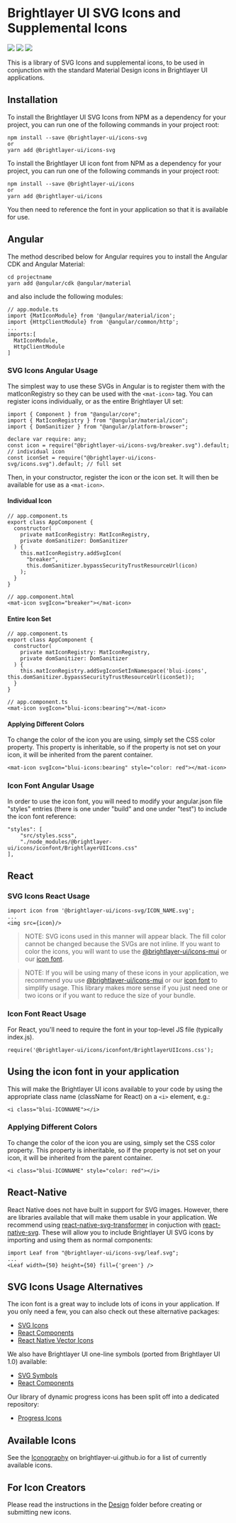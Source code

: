 # Brightlayer UI SVG Icons and Supplemental Icons

[![](https://img.shields.io/npm/v/@brightlayer-ui/icons-svg.svg?label=@brightlayer-ui/icons-svg&style=flat)](https://www.npmjs.com/package/@brightlayer-ui/icons-svg)
[![](https://img.shields.io/npm/v/@brightlayer-ui/icons.svg?label=@brightlayer-ui/icons&style=flat)](https://www.npmjs.com/package/@brightlayer-ui/icons)
[![](https://img.shields.io/circleci/project/github/brightlayer-ui/icons/master.svg?style=flat)](https://circleci.com/gh/brightlayer-ui/icons/tree/master)

This is a library of SVG Icons and supplemental icons, to be used in conjunction with the standard Material Design icons in Brightlayer UI applications.

## Installation

To install the Brightlayer UI SVG Icons from NPM as a dependency for your project, you can run one of the following commands in your project root:

```
npm install --save @brightlayer-ui/icons-svg
or
yarn add @brightlayer-ui/icons-svg
```

To install the Brightlayer UI icon font from NPM as a dependency for your project, you can run one of the following commands in your project root:

```
npm install --save @brightlayer-ui/icons
or
yarn add @brightlayer-ui/icons
```

You then need to reference the font in your application so that it is available for use.

## Angular

The method described below for Angular requires you to install the Angular CDK and Angular Material:

```
cd projectname
yarn add @angular/cdk @angular/material
```

and also include the following modules:

```
// app.module.ts
import {MatIconModule} from '@angular/material/icon';
import {HttpClientModule} from '@angular/common/http';
...
imports:[
  MatIconModule,
  HttpClientModule
]
```

### SVG Icons Angular Usage

The simplest way to use these SVGs in Angular is to register them with the matIconRegistry so they can be used with the `<mat-icon>` tag. You can register icons individually, or as the entire Brightlayer UI set:

```
import { Component } from "@angular/core";
import { MatIconRegistry } from "@angular/material/icon";
import { DomSanitizer } from "@angular/platform-browser";

declare var require: any;
const icon = require("@brightlayer-ui/icons-svg/breaker.svg").default; // individual icon
const iconSet = require("@brightlayer-ui/icons-svg/icons.svg").default; // full set
```

Then, in your constructor, register the icon or the icon set. It will then be available for use as a `<mat-icon>`.

#### Individual Icon

```
// app.component.ts
export class AppComponent {
  constructor(
    private matIconRegistry: MatIconRegistry,
    private domSanitizer: DomSanitizer
  ) {
    this.matIconRegistry.addSvgIcon(
      "breaker",
      this.domSanitizer.bypassSecurityTrustResourceUrl(icon)
    );
  }
}
```

```
// app.component.html
<mat-icon svgIcon="breaker"></mat-icon>
```

#### Entire Icon Set

```
// app.component.ts
export class AppComponent {
  constructor(
    private matIconRegistry: MatIconRegistry,
    private domSanitizer: DomSanitizer
  ) {
    this.matIconRegistry.addSvgIconSetInNamespace('blui-icons', this.domSanitizer.bypassSecurityTrustResourceUrl(iconSet));
  }
}
```

```
// app.component.ts
<mat-icon svgIcon="blui-icons:bearing"></mat-icon>
```

#### Applying Different Colors

To change the color of the icon you are using, simply set the CSS color property. This property is inheritable, so if the property is not set on your icon, it will be inherited from the parent container.

```
<mat-icon svgIcon="blui-icons:bearing" style="color: red"></mat-icon>
```

### Icon Font Angular Usage

In order to use the icon font, you will need to modify your angular.json file "styles" entries (there is one under "build" and one under "test") to include the icon font reference:

```
"styles": [
    "src/styles.scss",
    "./node_modules/@brightlayer-ui/icons/iconfont/BrightlayerUIIcons.css"
],
```

## React

### SVG Icons React Usage

```
import icon from '@brightlayer-ui/icons-svg/ICON_NAME.svg';
...
<img src={icon}/>
```

> NOTE: SVG icons used in this manner will appear black. The fill color cannot be changed because the SVGs are not inline. If you want to color the icons, you will want to use the [@brightlayer-ui/icons-mui](https://www.npmjs.com/package/@brightlayer-ui/icons-mui) or our [icon font](https://www.npmjs.com/package/@brightlayer-ui/icons).

> NOTE: If you will be using many of these icons in your application, we recommend you use [@brightlayer-ui/icons-mui](https://www.npmjs.com/package/@brightlayer-ui/icons-mui) or our [icon font](https://www.npmjs.com/package/@brightlayer-ui/icons) to simplify usage. This library makes more sense if you just need one or two icons or if you want to reduce the size of your bundle.

### Icon Font React Usage

For React, you'll need to require the font in your top-level JS file (typically index.js).

```
require('@brightlayer-ui/icons/iconfont/BrightlayerUIIcons.css');
```

## Using the icon font in your application

This will make the Brightlayer UI icons available to your code by using the appropriate class name (className for React) on a `<i>` element, e.g.:

```
<i class="blui-ICONNAME"></i>
```

### Applying Different Colors

To change the color of the icon you are using, simply set the CSS color property. This property is inheritable, so if the property is not set on your icon, it will be inherited from the parent container.

```
<i class="blui-ICONNAME" style="color: red"></i>
```

## React-Native

React Native does not have built in support for SVG images. However, there are libraries available that will make them usable in your application. We recommend using [react-native-svg-transformer](https://github.com/kristerkari/react-native-svg-transformer) in conjuction with [react-native-svg](https://github.com/react-native-community/react-native-svg). These will allow you to include Brightlayer UI SVG icons by importing and using them as normal components:

```
import Leaf from "@brightlayer-ui/icons-svg/leaf.svg";
...
<Leaf width={50} height={50} fill={'green'} />
```

## SVG Icons Usage Alternatives

The icon font is a great way to include lots of icons in your application. If you only need a few, you can also check out these alternative packages:

-   [SVG Icons](https://www.npmjs.com/package/@brightlayer-ui/icons-svg)
-   [React Components](https://www.npmjs.com/package/@brightlayer-ui/icons-mui)
-   [React Native Vector Icons](https://www.npmjs.com/package/@brightlayer-ui/react-native-vector-icons)

We also have Brightlayer UI one-line symbols (ported from Brightlayer UI 1.0) available:

-   [SVG Symbols](https://www.npmjs.com/package/@brightlayer-ui/symbols)
-   [React Components](https://www.npmjs.com/package/@brightlayer-ui/symbols-mui)

Our library of dynamic progress icons has been split off into a dedicated repository:

-   [Progress Icons](https://github.com/brightlayer-ui/progress-icons/tree/master)

## Available Icons

See the [Iconography](https://brightlayer-ui.github.io/style/iconography) on brightlayer-ui.github.io for a list of currently available icons.

## For Icon Creators

Please read the instructions in the [Design](https://github.com/brightlayer-ui/icons/blob/master/design/README.md) folder before creating or submitting new icons.
